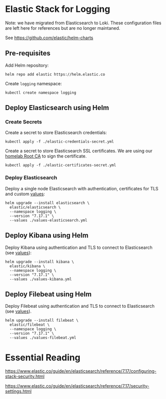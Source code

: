 # Elastic Stack for Logging

Note: we have migrated from Elasticsearch to Loki. These configuration files are left here for references but are no longer maintaned.

See https://github.com/elastic/helm-charts

## Pre-requisites

Add Helm repository:
```
helm repo add elastic https://helm.elastic.co
```

Create `logging` namespace:
```
kubectl create namespace logging
```

## Deploy Elasticsearch using Helm

### Create Secrets

Create a secret to store Elasticsearch credentials:
```
kubectl apply -f ./elastic-credentials-secret.yml
```

Create a secret to store Elasticsearch SSL certificates. We are using our [homelab Root CA](https://www.lisenet.com/2021/create-your-own-certificate-authority-ca-for-homelab-environment/) to sign the certificate.
```
kubectl apply -f ./elastic-certificates-secret.yml
```

### Deploy Elasticsearch

Deploy a single node Elasticsearch with authentication, certificates for TLS and custom [values](./values-elasticsearch.yml):

```
helm upgrade --install elasticsearch \
  elastic/elasticsearch \
  --namespace logging \
  --version "7.17.1" \
  --values ./values-elasticsearch.yml
```

## Deploy Kibana using Helm

Deploy Kibana using authentication and TLS to connect to Elasticsearch (see [values](./values-kibana.yml)):

```
helm upgrade --install kibana \
  elastic/kibana \
  --namespace logging \
  --version "7.17.1" \
  --values ./values-kibana.yml
```

## Deploy Filebeat using Helm

Deploy Filebeat using authentication and TLS to connect to Elasticsearch (see [values](./values-filebeat.yml)).

```
helm upgrade --install filebeat \
  elastic/filebeat \
  --namespace logging \
  --version "7.17.1" \
  --values ./values-filebeat.yml
```

# Essential Reading

https://www.elastic.co/guide/en/elasticsearch/reference/7.17/configuring-stack-security.html

https://www.elastic.co/guide/en/elasticsearch/reference/7.17/security-settings.html

